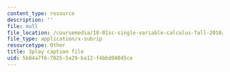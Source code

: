 ```yaml
---
content_type: resource
description: ''
file: null
file_location: /coursemedia/18-01sc-single-variable-calculus-fall-2010/5b04a7f670255a29ba12f4bbd04845ce_60VGKnYBpbg.vtt
file_type: application/x-subrip
resourcetype: Other
title: 3play caption file
uid: 5b04a7f6-7025-5a29-ba12-f4bbd04845ce
---
```

